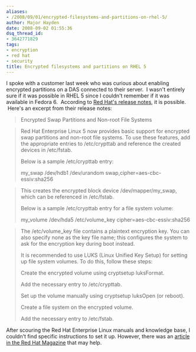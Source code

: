 ```yaml
---
aliases:
- /2008/09/01/encrypted-filesystems-and-partitions-on-rhel-5/
author: Major Hayden
date: 2008-09-02 01:55:36
dsq_thread_id:
- 3642771829
tags:
- encryption
- red hat
- security
title: Encrypted filesystems and partitions on RHEL 5
---
```


I spoke with a customer last week who was curious about enabling encrypted partitions on a DAS connected to their server.  I wasn't entirely sure if it was possible in RHEL 5 since I couldn't remember if it was available in Fedora 6.  According to [Red Hat's release notes][1], it is possible.  Here's an excerpt from their release notes: 

> Encrypted Swap Partitions and Non-root File Systems

> Red Hat Enterprise Linux 5 now provides basic support for encrypted swap partitions and non-root file systems. To use these features, add the appropriate entries to /etc/crypttab and reference the created devices in /etc/fstab.
>
> Below is a sample /etc/crypttab entry:
>
> my_swap /dev/hdb1 /dev/urandom swap,cipher=aes-cbc-essiv:sha256

> This creates the encrypted block device /dev/mapper/my_swap, which can be referenced in /etc/fstab.
>
> Below is a sample /etc/crypttab entry for a file system volume:
>
> my\_volume /dev/hda5 /etc/volume\_key cipher=aes-cbc-essiv:sha256

> The /etc/volume_key file contains a plaintext encryption key. You can also specify none as the key file name; this configures the system to ask for the encryption key during boot instead.
>
> It is recommended to use LUKS (Linux Unified Key Setup) for setting up file system volumes. To do this, follow these steps:
>
> Create the encrypted volume using cryptsetup luksFormat.
>
> Add the necessary entry to /etc/crypttab.
>
> Set up the volume manually using cryptsetup luksOpen (or reboot).
>
> Create a file system on the encrypted volume.
>
> Add the necessary entry to /etc/fstab.

After scouring the Red Hat Enterprise Linux manuals and knowledge base, I couldn't find specific instructions to set it up. However, there was an [article in the Red Hat Magazine][2] that may help.

 [1]: http://www.redhat.com/docs/manuals/enterprise/RHEL-5-manual/release-notes/RELEASE-NOTES-x86-en.html
 [2]: http://www.redhatmagazine.com/2007/01/18/disk-encryption-in-fedora-past-present-and-future/